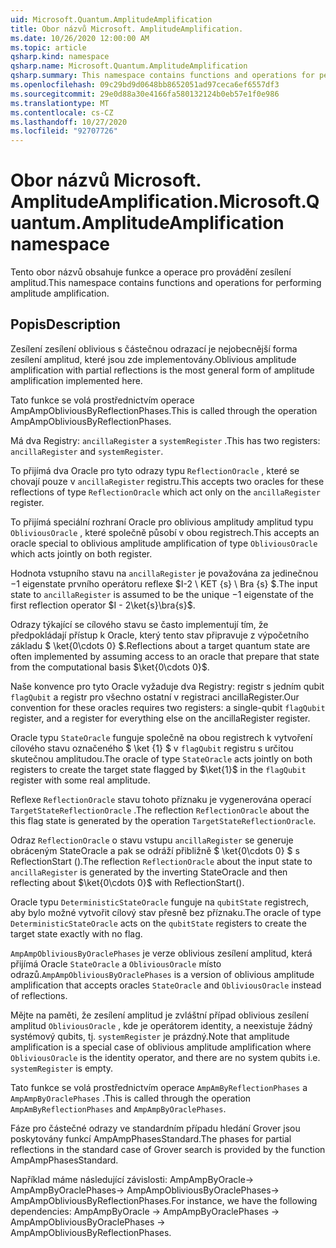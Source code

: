 ```yaml
---
uid: Microsoft.Quantum.AmplitudeAmplification
title: Obor názvů Microsoft. AmplitudeAmplification.
ms.date: 10/26/2020 12:00:00 AM
ms.topic: article
qsharp.kind: namespace
qsharp.name: Microsoft.Quantum.AmplitudeAmplification
qsharp.summary: This namespace contains functions and operations for performing amplitude amplification.
ms.openlocfilehash: 09c29bd9d0648bb8652051ad97ceca6ef6557df3
ms.sourcegitcommit: 29e0d88a30e4166fa580132124b0eb57e1f0e986
ms.translationtype: MT
ms.contentlocale: cs-CZ
ms.lasthandoff: 10/27/2020
ms.locfileid: "92707726"
---
```

# <a name="microsoftquantumamplitudeamplification-namespace"></a><span data-ttu-id="96a1e-102">Obor názvů Microsoft. AmplitudeAmplification.</span><span class="sxs-lookup"><span data-stu-id="96a1e-102">Microsoft.Quantum.AmplitudeAmplification namespace</span></span>

<span data-ttu-id="96a1e-103">Tento obor názvů obsahuje funkce a operace pro provádění zesílení amplitud.</span><span class="sxs-lookup"><span data-stu-id="96a1e-103">This namespace contains functions and operations for performing amplitude amplification.</span></span>



## <a name="description"></a><span data-ttu-id="96a1e-104">Popis</span><span class="sxs-lookup"><span data-stu-id="96a1e-104">Description</span></span>

<span data-ttu-id="96a1e-105">Zesílení zesílení oblivious s částečnou odrazací je nejobecnější forma zesílení amplitud, které jsou zde implementovány.</span><span class="sxs-lookup"><span data-stu-id="96a1e-105">Oblivious amplitude amplification with partial reflections is the most general form of amplitude amplification implemented here.</span></span>

<span data-ttu-id="96a1e-106">Tato funkce se volá prostřednictvím operace AmpAmpObliviousByReflectionPhases.</span><span class="sxs-lookup"><span data-stu-id="96a1e-106">This is called through the operation AmpAmpObliviousByReflectionPhases.</span></span>

<span data-ttu-id="96a1e-107">Má dva Registry: `ancillaRegister` a `systemRegister` .</span><span class="sxs-lookup"><span data-stu-id="96a1e-107">This has two registers: `ancillaRegister` and `systemRegister`.</span></span>

<span data-ttu-id="96a1e-108">To přijímá dva Oracle pro tyto odrazy typu `ReflectionOracle` , které se chovají pouze v `ancillaRegister` registru.</span><span class="sxs-lookup"><span data-stu-id="96a1e-108">This accepts two oracles for these reflections of type `ReflectionOracle` which act only on the `ancillaRegister` register.</span></span>

<span data-ttu-id="96a1e-109">To přijímá speciální rozhraní Oracle pro oblivious amplitudy amplitud typu `ObliviousOracle` , které společně působí v obou registrech.</span><span class="sxs-lookup"><span data-stu-id="96a1e-109">This accepts an oracle special to oblivious amplitude amplification of type `ObliviousOracle` which acts jointly on both register.</span></span>

<span data-ttu-id="96a1e-110">Hodnota vstupního stavu na `ancillaRegister` je považována za jedinečnou $-$1 eigenstate prvního operátoru reflexe $I-2 \ KET {s} \ Bra {s} $.</span><span class="sxs-lookup"><span data-stu-id="96a1e-110">The input state to `ancillaRegister` is assumed to be the unique $-1$ eigenstate of the first reflection operator $I - 2\ket{s}\bra{s}$.</span></span>

<span data-ttu-id="96a1e-111">Odrazy týkající se cílového stavu se často implementují tím, že předpokládají přístup k Oracle, který tento stav připravuje z výpočetního základu $ \ket{0\cdots 0} $.</span><span class="sxs-lookup"><span data-stu-id="96a1e-111">Reflections about a target quantum state are often implemented by assuming access to an oracle that prepare that state from the computational basis $\ket{0\cdots 0}$.</span></span>

<span data-ttu-id="96a1e-112">Naše konvence pro tyto Oracle vyžaduje dva Registry: registr s jedním qubit `flagQubit` a registr pro všechno ostatní v registraci ancillaRegister.</span><span class="sxs-lookup"><span data-stu-id="96a1e-112">Our convention for these oracles requires two registers: a single-qubit `flagQubit` register, and a register for everything else on the ancillaRegister register.</span></span>

<span data-ttu-id="96a1e-113">Oracle typu `StateOracle` funguje společně na obou registrech k vytvoření cílového stavu označeného $ \ket {1} $ v `flagQubit` registru s určitou skutečnou amplitudou.</span><span class="sxs-lookup"><span data-stu-id="96a1e-113">The oracle of type `StateOracle` acts jointly on both registers to create the target state flagged by $\ket{1}$ in the `flagQubit` register with some real amplitude.</span></span>

<span data-ttu-id="96a1e-114">Reflexe `ReflectionOracle` stavu tohoto příznaku je vygenerována operací `TargetStateReflectionOracle` .</span><span class="sxs-lookup"><span data-stu-id="96a1e-114">The reflection `ReflectionOracle` about the this flag state is generated by the operation `TargetStateReflectionOracle`.</span></span>

<span data-ttu-id="96a1e-115">Odraz `ReflectionOracle` o stavu vstupu `ancillaRegister` se generuje obráceným StateOracle a pak se odráží přibližně $ \ket{0\cdots 0} $ s ReflectionStart ().</span><span class="sxs-lookup"><span data-stu-id="96a1e-115">The reflection `ReflectionOracle` about the input state to `ancillaRegister` is generated by the inverting StateOracle and then reflecting about $\ket{0\cdots 0}$ with ReflectionStart().</span></span>

<span data-ttu-id="96a1e-116">Oracle typu `DeterministicStateOracle` funguje na `qubitState` registrech, aby bylo možné vytvořit cílový stav přesně bez příznaku.</span><span class="sxs-lookup"><span data-stu-id="96a1e-116">The oracle of type `DeterministicStateOracle` acts on the `qubitState` registers to create the target state exactly with no flag.</span></span>

<span data-ttu-id="96a1e-117">`AmpAmpObliviousByOraclePhases` je verze oblivious zesílení amplitud, která přijímá Oracle `StateOracle` a `ObliviousOracle` místo odrazů.</span><span class="sxs-lookup"><span data-stu-id="96a1e-117">`AmpAmpObliviousByOraclePhases` is a version of oblivious amplitude amplification that accepts oracles `StateOracle` and `ObliviousOracle` instead of reflections.</span></span>

<span data-ttu-id="96a1e-118">Mějte na paměti, že zesílení amplitud je zvláštní případ oblivious zesílení amplitud `ObliviousOracle` , kde je operátorem identity, a neexistuje žádný systémový qubits, tj. `systemRegister` je prázdný.</span><span class="sxs-lookup"><span data-stu-id="96a1e-118">Note that amplitude amplification is a special case of oblivious amplitude amplification where `ObliviousOracle` is the identity operator, and there are no system qubits i.e. `systemRegister` is empty.</span></span>

<span data-ttu-id="96a1e-119">Tato funkce se volá prostřednictvím operace `AmpAmByReflectionPhases` a `AmpAmpByOraclePhases` .</span><span class="sxs-lookup"><span data-stu-id="96a1e-119">This is called through the operation `AmpAmByReflectionPhases` and `AmpAmpByOraclePhases`.</span></span>

<span data-ttu-id="96a1e-120">Fáze pro částečné odrazy ve standardním případu hledání Grover jsou poskytovány funkcí AmpAmpPhasesStandard.</span><span class="sxs-lookup"><span data-stu-id="96a1e-120">The phases for partial reflections in the standard case of Grover search is provided by the function AmpAmpPhasesStandard.</span></span>

<span data-ttu-id="96a1e-121">Například máme následující závislosti: AmpAmpByOracle-> AmpAmpByOraclePhases-> AmpAmpObliviousByOraclePhases-> AmpAmpObliviousByReflectionPhases.</span><span class="sxs-lookup"><span data-stu-id="96a1e-121">For instance, we have the following dependencies: AmpAmpByOracle -> AmpAmpByOraclePhases -> AmpAmpObliviousByOraclePhases -> AmpAmpObliviousByReflectionPhases.</span></span>